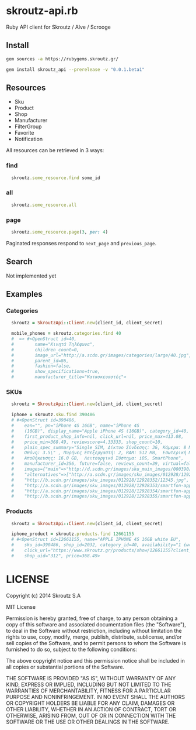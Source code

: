 # skroutz-api.rb

Ruby API client for Skroutz / Alve / Scrooge

## Install

```bash
gem sources -a https://rubygems.skroutz.gr/

gem install skroutz_api --prerelease -v "0.0.1.beta1"
```

## Resources

-  Sku
-  Product
-  Shop
-  Manufacturer
-  FilterGroup
-  Favorite
-  Notification

All resources can be retrieved in 3 ways:

### find
```ruby
  skroutz.some_resource.find some_id
```

### all
```ruby
  skroutz.some_resource.all
```

### page
```ruby
  skroutz.some_resource.page(3, per: 4)
```

Paginated responses respond to `next_page` and `previous_page`.

## Search

Not implemented yet

## Examples

### Categories

```ruby
  skroutz = SkroutzApi::Client.new(client_id, client_secret)

  mobile_phones = skroutz.categories.find 40
  #  => #<OpenStruct id=40,
  #        name="Κινητά Τηλέφωνα",
  #        children_count=0,
  #        image_url="http://a.scdn.gr/images/categories/large/40.jpg",
  #        parent_id=86,
  #        fashion=false,
  #        show_specifications=true,
  #        manufacturer_title="Κατασκευαστές">
```

### SKUs

```ruby
  skroutz = SkroutzApi::Client.new(client_id, client_secret)

  iphone = skroutz.sku.find 390486
  # #<OpenStruct id=390486,
  #    ean="", pn="iPhone 4S 16GB", name="iPhone 4S
  #    (16GB)", display_name="Apple iPhone 4S (16GB)", category_id=40,
  #    first_product_shop_info=nil, click_url=nil, price_max=413.08,
  #    price_min=368.49, reviewscore=4.33333, shop_count=10,
  #    plain_spec_summary="Single SIM, Δίκτυο Σύνδεσης: 3G, Κάμερα: 8 MP,
  #    Οθόνη: 3.5\" , Πυρήνες Επεξεργαστή: 2, RAM: 512 MB,  Εσωτερική Μνήμη
  #    Αποθήκευσης: 16.0 GB,  Λειτουργικό Σύστημα: iOS, SmartPhone",
  #    manufacturer_id=356, future=false, reviews_count=39, virtual=false,
  #    images={"main"=>"http://d.scdn.gr/images/sku_main_images/000390/390486/medium_1234.jpg",
  #    "alternatives"=>["http://a.scdn.gr/images/sku_images/012928/12928351/Untitled.jpg",
  #    "http://b.scdn.gr/images/sku_images/012928/12928352/12345.jpg",
  #    "http://a.scdn.gr/images/sku_images/012928/12928353/smartfon-apple-iphone-4s-16gb-white-md239ru-i-a-30014672b.jpg",
  #    "http://a.scdn.gr/images/sku_images/012928/12928354/smartfon-apple-iphone-4s-16gb-white-md239ru-i-a-30014672b2.jpg",
  #    "http://b.scdn.gr/images/sku_images/012928/12928355/smartfon-apple-iphone-4s-16gb-white-md239ru-i-a-30014672b1.jpg"]}>
```
### Products

```ruby
  skroutz = SkroutzApi::Client.new(client_id, client_secret)

  iphone_product = skroutz.products.find 12661155
  # #<OpenStruct id=12661155, name="APPLE IPHONE 4S 16GB white EU",
  #    sku_id=390486, shop_id=2032, category_id=40, availability="1 έως 3 ημέρες",
  #    click_url="https://www.skroutz.gr/products/show/12661155?client_id=RO6HMDnulVMcaQwxts3xw%3D%3D&from=api",
  #    shop_uid="312", price=368.49>
```


# LICENSE

Copyright (c) 2014 Skroutz S.A

MIT License

Permission is hereby granted, free of charge, to any person obtaining
a copy of this software and associated documentation files (the
"Software"), to deal in the Software without restriction, including
without limitation the rights to use, copy, modify, merge, publish,
distribute, sublicense, and/or sell copies of the Software, and to
permit persons to whom the Software is furnished to do so, subject to
the following conditions:

The above copyright notice and this permission notice shall be
included in all copies or substantial portions of the Software.

THE SOFTWARE IS PROVIDED "AS IS", WITHOUT WARRANTY OF ANY KIND,
EXPRESS OR IMPLIED, INCLUDING BUT NOT LIMITED TO THE WARRANTIES OF
MERCHANTABILITY, FITNESS FOR A PARTICULAR PURPOSE AND
NONINFRINGEMENT. IN NO EVENT SHALL THE AUTHORS OR COPYRIGHT HOLDERS BE
LIABLE FOR ANY CLAIM, DAMAGES OR OTHER LIABILITY, WHETHER IN AN ACTION
OF CONTRACT, TORT OR OTHERWISE, ARISING FROM, OUT OF OR IN CONNECTION
WITH THE SOFTWARE OR THE USE OR OTHER DEALINGS IN THE SOFTWARE.
